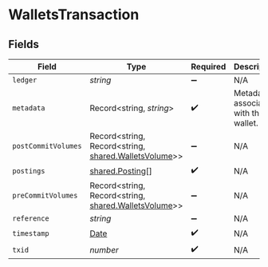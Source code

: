 # WalletsTransaction


## Fields

| Field                                                                                         | Type                                                                                          | Required                                                                                      | Description                                                                                   | Example                                                                                       |
| --------------------------------------------------------------------------------------------- | --------------------------------------------------------------------------------------------- | --------------------------------------------------------------------------------------------- | --------------------------------------------------------------------------------------------- | --------------------------------------------------------------------------------------------- |
| `ledger`                                                                                      | *string*                                                                                      | :heavy_minus_sign:                                                                            | N/A                                                                                           |                                                                                               |
| `metadata`                                                                                    | Record<string, *string*>                                                                      | :heavy_check_mark:                                                                            | Metadata associated with the wallet.                                                          |                                                                                               |
| `postCommitVolumes`                                                                           | Record<string, Record<string, [shared.WalletsVolume](../../models/shared/walletsvolume.md)>>  | :heavy_minus_sign:                                                                            | N/A                                                                                           |                                                                                               |
| `postings`                                                                                    | [shared.Posting](../../models/shared/posting.md)[]                                            | :heavy_check_mark:                                                                            | N/A                                                                                           |                                                                                               |
| `preCommitVolumes`                                                                            | Record<string, Record<string, [shared.WalletsVolume](../../models/shared/walletsvolume.md)>>  | :heavy_minus_sign:                                                                            | N/A                                                                                           |                                                                                               |
| `reference`                                                                                   | *string*                                                                                      | :heavy_minus_sign:                                                                            | N/A                                                                                           | ref:001                                                                                       |
| `timestamp`                                                                                   | [Date](https://developer.mozilla.org/en-US/docs/Web/JavaScript/Reference/Global_Objects/Date) | :heavy_check_mark:                                                                            | N/A                                                                                           |                                                                                               |
| `txid`                                                                                        | *number*                                                                                      | :heavy_check_mark:                                                                            | N/A                                                                                           |                                                                                               |